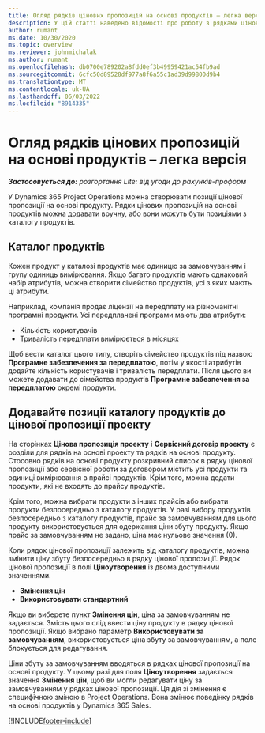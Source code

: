 ```yaml
---
title: Огляд рядків цінових пропозицій на основі продуктів – легка версія
description: У цій статті наведено відомості про роботу з рядками цінових пропозицій на основі продукту.
author: rumant
ms.date: 10/30/2020
ms.topic: overview
ms.reviewer: johnmichalak
ms.author: rumant
ms.openlocfilehash: db0700e789202a8fdd0ef3b49959421ac54fb9ad
ms.sourcegitcommit: 6cfc50d89528df977a8f6a55c1ad39d99800d9b4
ms.translationtype: MT
ms.contentlocale: uk-UA
ms.lasthandoff: 06/03/2022
ms.locfileid: "8914335"
---
```

# <a name="product-based-quote-lines-overview---lite"></a>Огляд рядків цінових пропозицій на основі продуктів – легка версія

_**Застосовується до:** розгортання Lite: від угоди до рахунків-проформ_

У Dynamics 365 Project Operations можна створювати позиції цінової пропозиції на основі продукту. Рядки цінових пропозицій на основі продуктів можна додавати вручну, або вони можуть бути позиціями з каталогу продуктів.

## <a name="product-catalog"></a>Каталог продуктів

Кожен продукт у каталозі продуктів має одиницю за замовчуванням і групу одиниць вимірювання. Якщо багато продуктів мають однаковий набір атрибутів, можна створити сімейство продуктів, усі з яких мають ці атрибути. 

Наприклад, компанія продає ліцензії на передплату на різноманітні програмні продукти. Усі передплачені програми мають два атрибути:

- Кількість користувачів
- Тривалість передплати вимірюється в місяцях

Щоб вести каталог цього типу, створіть сімейство продуктів під назвою **Програмне забезпечення за передплатою**, потім у якості атрибутів додайте кількість користувачів і тривалість передплати. Після цього ви можете додавати до сімейства продуктів **Програмне забезпечення за передплатою** окремі продукти.

## <a name="add-product-catalog-items-to-a-project-quote"></a>Додавайте позиції каталогу продуктів до цінової пропозиції проекту

На сторінках **Цінова пропозиція проекту** і **Сервісний договір проекту** є розділи для рядків на основі проекту та рядків на основі продукту. Стосовно рядків на основі продукту розкривний список в рядку цінової пропозиції або сервісної роботи за договором містить усі продукти та одиниці вимірювання в прайсі продуктів. Крім того, можна додати продукти, які не входять до прайсу продуктів.

Крім того, можна вибрати продукти з інших прайсів або вибрати продукти безпосередньо з каталогу продуктів. У разі вибору продуктів безпосередньо з каталогу продуктів, прайс за замовчуванням для цього продукту використовується для одержання ціни збуту продукту. Якщо прайс за замовчуванням не задано, ціна має нульове значення (0).

Коли рядок цінової пропозиції залежить від каталогу продуктів, можна змінити ціну збуту безпосередньо в рядку цінової пропозиції. Рядок цінової пропозиції в полі **Ціноутворення** із двома доступними значеннями.

- **Змінення цін**
- **Використовувати стандартний**

Якщо ви виберете пункт **Змінення цін**, ціна за замовчуванням не задається. Змість цього слід ввести ціну продукту в рядку цінової пропозиції. Якщо вибрано параметр **Використовувати за замовчуванням**, використовується ціна збуту за замовчуванням, а поле блокується для редагування.

Ціни збуту за замовчуванням вводяться в рядках цінової пропозиції на основі продукту. У цьому разі для поля **Ціноутворення** задається значення **Змінення цін**, щоб ви могли редагувати ціну за замовчуванням у рядках цінової пропозиції. Ця дія зі змінення є специфічною зміною в Project Operations. Вона змінює поведінку рядків на основі продуктів у Dynamics 365 Sales.


[!INCLUDE[footer-include](../../includes/footer-banner.md)]
